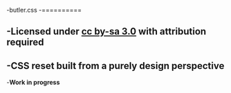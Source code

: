 
-butler.css
-==========
 
-**Licensed under [cc by-sa 3.0](http://creativecommons.org/licenses/by-sa/3.0/) with attribution required**
-
-CSS reset built from a purely design perspective
-
-**Work in progress**
